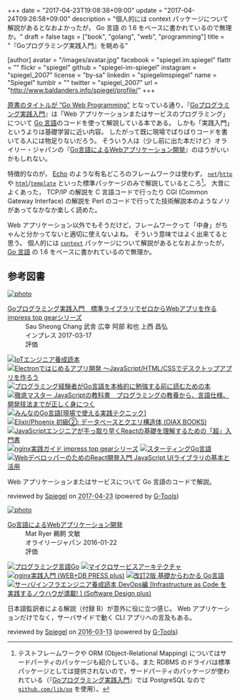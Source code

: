 +++
date = "2017-04-23T19:08:38+09:00"
update = "2017-04-24T09:26:58+09:00"
description = "個人的には context パッケージについて解説があるとなおよかったが， Go 言語 の 1.6 をベースに書かれているので無理か。"
draft = false
tags = ["book", "golang", "web", "programming"]
title = "『Goプログラミング実践入門』を眺める"

[author]
  avatar = "/images/avatar.jpg"
  facebook = "spiegel.im.spiegel"
  flattr = ""
  flickr = "spiegel"
  github = "spiegel-im-spiegel"
  instagram = "spiegel_2007"
  license = "by-sa"
  linkedin = "spiegelimspiegel"
  name = "Spiegel"
  tumblr = ""
  twitter = "spiegel_2007"
  url = "http://www.baldanders.info/spiegel/profile/"
+++

[原書のタイトルが “Go Web Programming"](https://www.manning.com/books/go-web-programming "Manning | Go Web Programming") となっている通り，『[Goプログラミング実践入門]』は「Web アプリケーションまたはサービスのプログラミング」について [Go 言語]のコードを使って解説している本である。
しかも「実践入門」というよりは基礎学習に近い内容。
したがって既に現場でばりばりコードを書いてる人には物足りないだろう。
そういう人は（少し前に出た本だけど）オライリー・ジャパンの『[Go言語によるWebアプリケーション開発](http://www.amazon.co.jp/exec/obidos/ASIN/4873117526/baldandersinf-22/ "Go言語によるWebアプリケーション開発 | Mat Ryer, 鵜飼 文敏, 牧野 聡 |本 | 通販 | Amazon")』のほうがいいかもしれない。

特徴的なのが， [Echo](https://echo.labstack.com/ "Echo - High performance, minimalist Go web framework") のような有名どころのフレームワークは使わず， [`net`]/[`http`] や [`html`]/[`template`] といった標準パッケージのみで解説しているところ[^pkg]。
大昔によくあった， TCP/IP の解説を C 言語コードで行ったり CGI (Common Gateway Interface) の解説を Perl のコードで行ってた技術解説本のようなノリがあってなかなか楽しく読めた。

[^pkg]: テストフレームワークや ORM (Object-Relational Mapping) についてはサードパーティのパッケージも紹介している。また RDBMS のドライバは標準パッケージとしては提供されないので，サードパーティのパッケージが使われている（『[Goプログラミング実践入門]』では PostgreSQL なので [`github.com/lib/pq`] を使用）。

Web アプリケーション以外でもそうだけど，フレームワークって「中身」がちゃんと分かってないと適切に使えないよね。
そういう意味ではよく出来てると思う。
個人的には [`context`] パッケージについて解説があるとなおよかったが， [Go 言語] の 1.6 をベースに書かれているので無理か。

[Goプログラミング実践入門]: http://book.impress.co.jp/books/1115101145 "Goプログラミング実践入門 標準ライブラリでゼロからWebアプリを作る - インプレスブックス"
[Go 言語]: https://golang.org/ "The Go Programming Language"
[`net`]: https://golang.org/pkg/net/ "net - The Go Programming Language"
[`http`]: https://golang.org/pkg/net/http/ "http - The Go Programming Language"
[`html`]: https://golang.org/pkg/html/ "html - The Go Programming Language"
[`template`]: https://golang.org/pkg/html/template/ "template - The Go Programming Language"
[`github.com/lib/pq`]: https://github.com/lib/pq "lib/pq: Pure Go Postgres driver for database/sql"
[`context`]: https://golang.org/pkg/context/ "context - The Go Programming Language"

## 参考図書

<div class="hreview" ><a class="item url" href="http://www.amazon.co.jp/exec/obidos/ASIN/B06XKPNVWV/baldandersinf-22/"><img src="https://images-fe.ssl-images-amazon.com/images/I/51dQZeafzvL._SL160_.jpg" alt="photo" class="photo"  /></a><dl ><dt class="fn"><a class="item url" href="http://www.amazon.co.jp/exec/obidos/ASIN/B06XKPNVWV/baldandersinf-22/">Goプログラミング実践入門　標準ライブラリでゼロからWebアプリを作る impress top gearシリーズ</a></dt><dd>Sau Sheong Chang 武舎 広幸 阿部 和也 上西 昌弘 </dd><dd>インプレス 2017-03-17</dd><dd>評価<abbr class="rating" title="4"><img src="http://g-images.amazon.com/images/G/01/detail/stars-4-0.gif" alt="" /></abbr> </dd></dl><p class="similar"><a href="http://www.amazon.co.jp/exec/obidos/ASIN/B06Y3JV86V/baldandersinf-22/" target="_top"><img src="http://images.amazon.com/images/P/B06Y3JV86V.09._SCTHUMBZZZ_.jpg"  alt="IoTエンジニア養成読本"  /></a> <a href="http://www.amazon.co.jp/exec/obidos/ASIN/B06XTKZS7J/baldandersinf-22/" target="_top"><img src="http://images.amazon.com/images/P/B06XTKZS7J.09._SCTHUMBZZZ_.jpg"  alt="Electronではじめるアプリ開発 ～JavaScript/HTML/CSSでデスクトップアプリを作ろう"  /></a> <a href="http://www.amazon.co.jp/exec/obidos/ASIN/B06XJ86BFZ/baldandersinf-22/" target="_top"><img src="http://images.amazon.com/images/P/B06XJ86BFZ.09._SCTHUMBZZZ_.jpg"  alt="プログラミング経験者がGo言語を本格的に勉強する前に読むための本"  /></a> <a href="http://www.amazon.co.jp/exec/obidos/ASIN/B06XNQCW7B/baldandersinf-22/" target="_top"><img src="http://images.amazon.com/images/P/B06XNQCW7B.09._SCTHUMBZZZ_.jpg"  alt="徹底マスター JavaScriptの教科書　プログラミングの教養から、言語仕様、開発技法までが正しく身につく"  /></a> <a href="http://www.amazon.co.jp/exec/obidos/ASIN/B01LMS7B1O/baldandersinf-22/" target="_top"><img src="http://images.amazon.com/images/P/B01LMS7B1O.09._SCTHUMBZZZ_.jpg"  alt="みんなのGo言語[現場で使える実践テクニック]"  /></a> <a href="http://www.amazon.co.jp/exec/obidos/ASIN/B06X9PL5WD/baldandersinf-22/" target="_top"><img src="http://images.amazon.com/images/P/B06X9PL5WD.09._SCTHUMBZZZ_.jpg"  alt="Elixir/Phoenix 初級②: データベースとクエリ構造体 (OIAX BOOKS)"  /></a> <a href="http://www.amazon.co.jp/exec/obidos/ASIN/B01MUS2RP9/baldandersinf-22/" target="_top"><img src="http://images.amazon.com/images/P/B01MUS2RP9.09._SCTHUMBZZZ_.jpg"  alt="JavaScriptエンジニアが手っ取り早くReactの基礎を理解するための「超」入門書"  /></a> <a href="http://www.amazon.co.jp/exec/obidos/ASIN/B01N183E3H/baldandersinf-22/" target="_top"><img src="http://images.amazon.com/images/P/B01N183E3H.09._SCTHUMBZZZ_.jpg"  alt="nginx実践ガイド impress top gearシリーズ"  /></a> <a href="http://www.amazon.co.jp/exec/obidos/ASIN/B01FH3KRTI/baldandersinf-22/" target="_top"><img src="http://images.amazon.com/images/P/B01FH3KRTI.09._SCTHUMBZZZ_.jpg"  alt="スターティングGo言語"  /></a> <a href="http://www.amazon.co.jp/exec/obidos/ASIN/B01N1GOX62/baldandersinf-22/" target="_top"><img src="http://images.amazon.com/images/P/B01N1GOX62.09._SCTHUMBZZZ_.jpg"  alt="WebデベロッパーのためのReact開発入門 JavaScript UIライブラリの基本と活用"  /></a> </p>
<p class="description">Web アプリケーションまたはサービスについて Go 言語のコードで解説。</p>
<p class="gtools" >reviewed by <a href='#maker' class='reviewer'>Spiegel</a> on <abbr class="dtreviewed" title="2017-04-23">2017-04-23</abbr> (powered by <a href="http://www.goodpic.com/mt/aws/index.html" >G-Tools</a>)</p>
</div>

<div class="hreview" ><a class="item url" href="http://www.amazon.co.jp/exec/obidos/ASIN/4873117526/baldandersinf-22/"><img src="http://ecx.images-amazon.com/images/I/51UoREcNrnL._SL160_.jpg" alt="photo" class="photo"  /></a><dl ><dt class="fn"><a class="item url" href="http://www.amazon.co.jp/exec/obidos/ASIN/4873117526/baldandersinf-22/">Go言語によるWebアプリケーション開発</a></dt><dd>Mat Ryer 鵜飼 文敏 </dd><dd>オライリージャパン 2016-01-22</dd><dd>評価<abbr class="rating" title="4"><img src="http://g-images.amazon.com/images/G/01/detail/stars-4-0.gif" alt="" /></abbr> </dd></dl><p class="similar"><a href="http://www.amazon.co.jp/exec/obidos/ASIN/4621300253/baldandersinf-22/" target="_top"><img src="http://images.amazon.com/images/P/4621300253.09._SCTHUMBZZZ_.jpg"  alt="プログラミング言語Go"  /></a> <a href="http://www.amazon.co.jp/exec/obidos/ASIN/4873117607/baldandersinf-22/" target="_top"><img src="http://images.amazon.com/images/P/4873117607.09._SCTHUMBZZZ_.jpg"  alt="マイクロサービスアーキテクチャ"  /></a> <a href="http://www.amazon.co.jp/exec/obidos/ASIN/4774178667/baldandersinf-22/" target="_top"><img src="http://images.amazon.com/images/P/4774178667.09._SCTHUMBZZZ_.jpg"  alt="nginx実践入門 (WEB+DB PRESS plus)"  /></a> <a href="http://www.amazon.co.jp/exec/obidos/ASIN/4863541783/baldandersinf-22/" target="_top"><img src="http://images.amazon.com/images/P/4863541783.09._SCTHUMBZZZ_.jpg"  alt="改訂2版 基礎からわかる Go言語"  /></a> <a href="http://www.amazon.co.jp/exec/obidos/ASIN/4774179930/baldandersinf-22/" target="_top"><img src="http://images.amazon.com/images/P/4774179930.09._SCTHUMBZZZ_.jpg"  alt="サーバ/インフラエンジニア養成読本 DevOps編 [Infrastructure as Code を実践するノウハウが満載! ] (Software Design plus)"  /></a> </p>
<p class="description">日本語監訳者による解説（付録 B）が意外に役に立つ感じ。 Web アプリケーションだけでなく，サーバサイドで動く CLI アプリへの言及もある。</p>
<p class="gtools" >reviewed by <a href='#maker' class='reviewer'>Spiegel</a> on <abbr class="dtreviewed" title="2016-03-13">2016-03-13</abbr> (powered by <a href="http://www.goodpic.com/mt/aws/index.html" >G-Tools</a>)</p>
</div>
